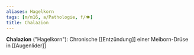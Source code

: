 ```yaml
---
aliases: Hagelkorn
tags: [m/m16, a/Pathologie, f/👁️]
title: Chalazion
---
```

**Chalazion** ("Hagelkorn"): Chronische [[Entzündung]] einer Meiborn-Drüse in [[Augenlider]]